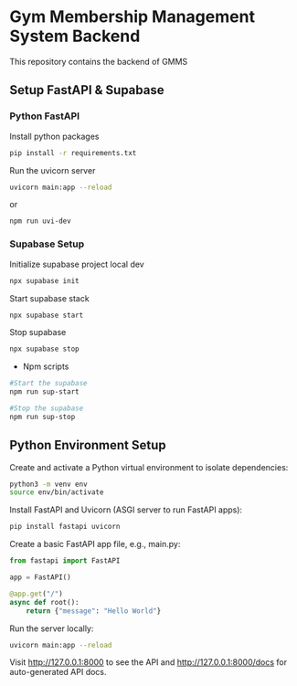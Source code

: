 # Gym Membership Management System Backend
This repository contains the backend of GMMS

## Setup FastAPI & Supabase

### Python FastAPI

Install python packages

```bash
pip install -r requirements.txt
```

Run the uvicorn server
```bash
uvicorn main:app --reload
```
or

```
npm run uvi-dev
```

### Supabase Setup

Initialize supabase project local dev
```bash
npx supabase init
```

Start supabase stack
```bash
npx supabase start
```
Stop supabase
```bash
npx supabase stop
```

- Npm scripts
```bash
#Start the supabase
npm run sup-start

#Stop the supabase
npm run sup-stop
```

## Python Environment Setup

Create and activate a Python virtual environment to isolate dependencies:

```bash
python3 -m venv env
source env/bin/activate
```
Install FastAPI and Uvicorn (ASGI server to run FastAPI apps):

```bash
pip install fastapi uvicorn
```
Create a basic FastAPI app file, e.g., main.py:
```python
from fastapi import FastAPI

app = FastAPI()

@app.get("/")
async def root():
    return {"message": "Hello World"}
```   
Run the server locally:

```bash
uvicorn main:app --reload
```

Visit http://127.0.0.1:8000 to see the API and http://127.0.0.1:8000/docs for auto-generated API docs.